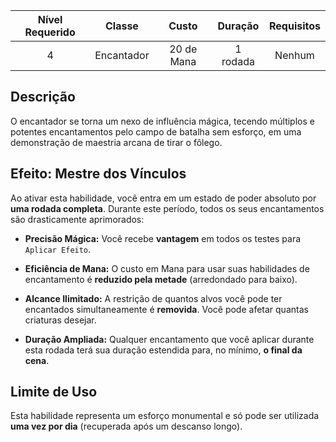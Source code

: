 
| Nível Requerido | Classe | Custo | Duração | Requisitos |
| :---: | :---: | :---: | :---: | :---: |
| 4 | Encantador | 20 de Mana | 1 rodada | Nenhum |

## Descrição
O encantador se torna um nexo de influência mágica, tecendo múltiplos e potentes encantamentos pelo campo de batalha sem esforço, em uma demonstração de maestria arcana de tirar o fôlego.

## Efeito: Mestre dos Vínculos
Ao ativar esta habilidade, você entra em um estado de poder absoluto por **uma rodada completa**. Durante este período, todos os seus encantamentos são drasticamente aprimorados:

* **Precisão Mágica:** Você recebe **vantagem** em todos os testes para `Aplicar Efeito`.

* **Eficiência de Mana:** O custo em Mana para usar suas habilidades de encantamento é **reduzido pela metade** (arredondado para baixo).

* **Alcance Ilimitado:** A restrição de quantos alvos você pode ter encantados simultaneamente é **removida**. Você pode afetar quantas criaturas desejar.

* **Duração Ampliada:** Qualquer encantamento que você aplicar durante esta rodada terá sua duração estendida para, no mínimo, **o final da cena**.

## Limite de Uso
Esta habilidade representa um esforço monumental e só pode ser utilizada **uma vez por dia** (recuperada após um descanso longo).